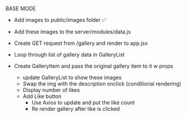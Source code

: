 BASE MODE

- Add images to public/images folder ✅
- Add these images to the server/modules/data.js

- Create GET request from /gallery and render to app.jsx
- Loop through list of gallery data in GalleryList
- Create GalleryItem and pass the original gallery item to it w props

    - update GalleryList to show these images
    - Swap the img with the description onclick (conditional rendering)
    - Display number of likes
    - Add Like button
        - Use Axios to update and put the like count
        - Re render gallery after like is clicked
